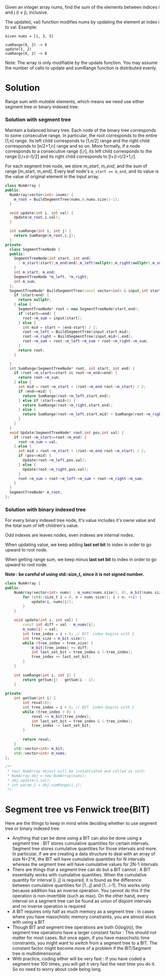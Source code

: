 Given an integer array nums, find the sum of the elements between indices i and j (i ≤ j), inclusive.

The update(i, val) function modifies nums by updating the element at index i to val.
Example:
```
Given nums = [1, 3, 5]

sumRange(0, 2) -> 9
update(1, 2)
sumRange(0, 2) -> 8
```
Note:
The array is only modifiable by the update function.
You may assume the number of calls to update and sumRange function is distributed evenly.

# Solution
  
Range sum with _mutable_ elements, which means we need use either segment tree or binary indexed tree.  
  
### Solution with segment tree

Maintain a balanced binary tree. Each node of the binary tree corresponds to some consecutive range. In particular, the root corresponds to the entire [1,n] range. Its left child corresponds to [1,n/2] range and the right child corresponds to [n/2+1,n] range and so on. More formally, if a node corresponds to a consecutive range [l,r], its left child corresponds to the range [l,l+(r-l)/2] and its right child corresponds to [l+(l-r)/2+1,r].

For each segment tree node, we store _m_start_, _m_end_, and the sum of range [m\_start, m\_end]. Every leaf node's ```m_start == m_end```, and its value is the value of original element in the input array.
  
```cpp
class NumArray {
public:
  NumArray(vector<int> &nums) {
    m_root = BuildSegmentTree(nums,0,nums.size()-1);
  }

  void update(int i, int val) {
    Update(m_root,i,val);
  }

  int sumRange(int i, int j) {
    return SumRange(m_root,i,j);
  }
private:
  class SegmentTreeNode {
  public:
    SegmentTreeNode(int start, int end)
      : m_start(start),m_end(end),m_left(nullptr),m_right(nullptr),m_sum(0) {
    }
    int m_start, m_end;
    SegmentTreeNode *m_left, *m_right;
    int m_sum;
  };
  SegmentTreeNode* BuildSegmentTree(const vector<int> & input,int start, int end) {
    if (start>end) {
      return nullptr;
    } else {
      SegmentTreeNode* root = new SegmentTreeNode(start,end);
      if (start==end) {
        root->m_sum = input[start];
      } else {
        int mid = start + (end-start) / 2;
        root->m_left = BuildSegmentTree(input,start,mid);
        root->m_right = BuildSegmentTree(input,mid+1,end);
        root->m_sum = root->m_left->m_sum + root->m_right->m_sum;
      }
      return root;
    }

  }
  int SumRange(SegmentTreeNode* root, int start, int end) {
    if (root->m_start==start && root->m_end==end) {
      return root->m_sum;
    } else {
      int mid = root->m_start + (root->m_end-root->m_start) / 2;
      if (end<=mid) {
        return SumRange(root->m_left,start,end);
      } else if (start>=mid+1) {
        return SumRange(root->m_right,start,end);
      } else {
        return SumRange(root->m_left,start,mid) + SumRange(root->m_right,mid+1,end);
      }
    }
  }
  void Update(SegmentTreeNode* root,int pos,int val) {
    if (root->m_start==root->m_end) {
      root->m_sum = val;
    } else {
      int mid = root->m_start + (root->m_end-root->m_start) / 2;
      if (pos<=mid) {
        Update(root->m_left,pos,val);
      } else {
        Update(root->m_right,pos,val);
      }
      root->m_sum = root->m_left->m_sum + root->m_right->m_sum;
    }
  }
  SegmentTreeNode* m_root;
};
```


### Solution with binary indexed tree

For every binary indexed tree node, it's value includes it's owne value and the total sum of left children's value.

Odd indexes are leaves nodes, even indexes are internal nodes.

When updating value, we keep adding __last set bit__ to index in order to go upward to root node.

When getting range sum, we keep minus __last set bit__ to index in order to go upward to root node.


__Note : be careful of using std::size_t, since it is not signed number.__

```cpp
class NumArray {
public:
    NumArray(vector<int> nums) : m_nums(nums.size(), 0), m_bit(nums.size() + 1, 0) {
        for (std::size_t i = 0, n = nums.size(); i < n; ++i) {
            update(i, nums[i]);
        }
    }
    
    void update(int i, int val) {
        const int diff = val - m_nums[i]; 
        m_nums[i] = val;
        int tree_index = i + 1; // BIT　index begins with 1
        int tree_size = m_bit.size();
        while (tree_index < tree_size) {
            m_bit[tree_index] += diff;
            int last_set_bit = tree_index & (-tree_index);
            tree_index += last_set_bit;
        }
    }
    
    int sumRange(int i, int j) {
        return getSum(j) - getSum(i - 1);
    }
    
private:
    int getSum(int i) {
        int reval(0);
        int tree_index = i + 1; // BIT　index begins with 1
        while (tree_index > 0) {
            reval += m_bit[tree_index];
            int last_set_bit = tree_index & (-tree_index);
            tree_index -= last_set_bit;
        }
        
        return reval;
    }
    std::vector<int> m_bit;
    std::vector<int> m_nums;
};

/**
 * Your NumArray object will be instantiated and called as such:
 * NumArray obj = new NumArray(nums);
 * obj.update(i,val);
 * int param_2 = obj.sumRange(i,j);
 */
```

# Segment tree vs Fenwick tree(BIT)

Here are the things to keep in mind while deciding whether to use segment tree or binary indexed tree:

* Anything that can be done using a BIT can also be done using a segment tree : BIT stores cumulative quantities for certain intervals. Segment tree stores cumulative quantities for those intervals and more. In particular, if we are creating a data structure to deal with an array of size N=2^K, the BIT will have cumulative quantities for N intervals whereas the segment tree will have cumulative values for 2N-1 intervals
* There are things that a segment tree can do but a BIT cannot : A BIT essentially works with cumulative quantities. When the cumulative quantity for interval [i..j] is required, it is found as the difference between cumulative quantities for [1...j] and [1...i-1]. This works only because addition has an inverse operation. You cannot do this if the operation is non-invertible (such as max). On the other hand, every interval on a segment tree can be found as union of disjoint intervals and no inverse operation is required
* A BIT requires only half as much memory as a segment tree : In cases where you have masochistic memory constraints, you are almost stuck with using a BIT
* Though BIT and segment tree operations are both O(log(n)), the segment tree operations have a larger constant factor : This should not matter for most cases. But once again, if you have masochistic time constraints, you might want to switch from a segment tree to a BIT. The constant factor might become more of a problem if the BIT/Segment tree is multidimensional.
* With practice, coding either will be very fast : If you have coded a segment tree 100 times, you will get it very fast the next time you do it. So no need to worry about code being long.
